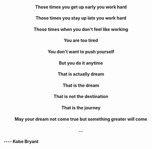 #### <center>Those times you get up early you work hard</center>

#### <center>Those times you stay up late you work hard</center>

#### <center>Those times when you don't feel like working</center>

#### <center>You are too tired  </center>

#### <center>You don't want to push yourself</center>

#### <center>But you do it anytime </center>

#### <center>That is actually dream</center>

#### <center>That is the dream</center>

#### <center>That is not the destination</center>

#### <center>That is the journey</center>

#### <center> May your dream not come true but something greater will come</center>

#### <center> ...</center>

#### ---- Kobe Bryant


